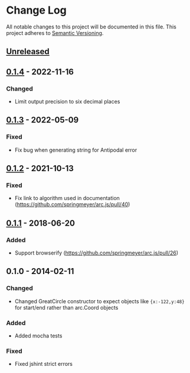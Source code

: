 # Change Log

All notable changes to this project will be documented in this file.
This project adheres to [Semantic Versioning](http://semver.org/).

## [Unreleased][unreleased]
## [0.1.4] - 2022-11-16

### Changed
- Limit output precision to six decimal places
## [0.1.3] - 2022-05-09

### Fixed
- Fix bug when generating string for Antipodal error

## [0.1.2] - 2021-10-13

### Fixed
- Fix link to algorithm used in documentation (https://github.com/springmeyer/arc.js/pull/40)

## [0.1.1] - 2018-06-20

### Added
- Support browserify (https://github.com/springmeyer/arc.js/pull/26)

## 0.1.0 - 2014-02-11

### Changed
- Changed GreatCircle constructor to expect objects like `{x:-122,y:48}` for start/end rather than arc.Coord objects

### Added
- Added mocha tests

### Fixed
- Fixed jshint strict errors

[unreleased]: https://github.com/springmeyer/arc.js/compare/v0.1.4..HEAD
[0.1.4]: https://github.com/springmeyer/arc.js/compare/v0.1.3...v0.1.4
[0.1.3]: https://github.com/springmeyer/arc.js/compare/v0.1.2...v0.1.3
[0.1.2]: https://github.com/springmeyer/arc.js/compare/v0.1.1...v0.1.2
[0.1.1]: https://github.com/springmeyer/arc.js/compare/v0.1.0...v0.1.1

